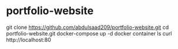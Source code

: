 # portfolio-website

git clone https://github.com/abdulsaad209/portfolio-website.git
cd portfolio-website.git
docker-compose up -d
docker container ls
curl http://localhost:80 
